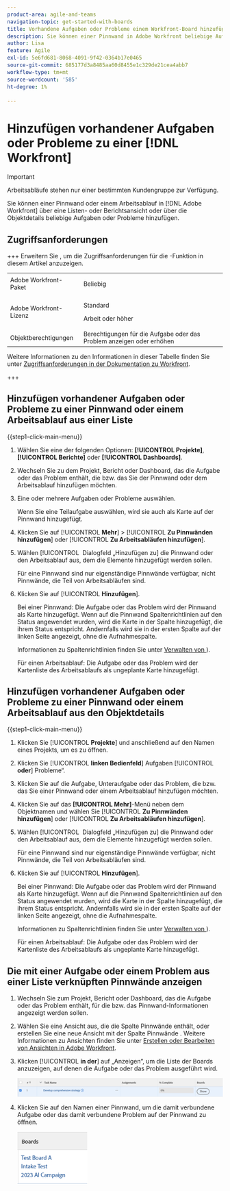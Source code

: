 ```yaml
---
product-area: agile-and-teams
navigation-topic: get-started-with-boards
title: Vorhandene Aufgaben oder Probleme einem Workfront-Board hinzufügen
description: Sie können einer Pinnwand in Adobe Workfront beliebige Aufgaben oder Probleme aus einer Listen- oder Berichtsansicht hinzufügen.
author: Lisa
feature: Agile
exl-id: 5e6fd681-8068-4091-9f42-0364b17e0465
source-git-commit: 685177d3a8485aa60d8455e1c329de21cea4abb7
workflow-type: tm+mt
source-wordcount: '585'
ht-degree: 1%

---
```


# Hinzufügen vorhandener Aufgaben oder Probleme zu einer [!DNL Workfront]

>[!IMPORTANT]
>
>Arbeitsabläufe stehen nur einer bestimmten Kundengruppe zur Verfügung.

Sie können einer Pinnwand oder einem Arbeitsablauf in [!DNL Adobe Workfront] über eine Listen- oder Berichtsansicht oder über die Objektdetails beliebige Aufgaben oder Probleme hinzufügen.

## Zugriffsanforderungen

+++ Erweitern Sie , um die Zugriffsanforderungen für die -Funktion in diesem Artikel anzuzeigen.

<table style="table-layout:auto">
 <col>
 <col>
 <tbody>
  <tr>
   <td role="rowheader">Adobe Workfront-Paket</td>
   <td> <p>Beliebig</p> </td>
  </tr>
  <tr>
   <td role="rowheader">Adobe Workfront-Lizenz</td>
   <td>
   <p>Standard</p> 
   <p>Arbeit oder höher</p>
   </td>
  </tr>
  <tr>
   <td role="rowheader">Objektberechtigungen</td>
   <td>Berechtigungen für die Aufgabe oder das Problem anzeigen oder erhöhen </td>
  </tr>
 </tbody>
</table>

Weitere Informationen zu den Informationen in dieser Tabelle finden Sie unter [Zugriffsanforderungen in der Dokumentation zu Workfront](/help/quicksilver/administration-and-setup/add-users/access-levels-and-object-permissions/access-level-requirements-in-documentation.md).

+++

## Hinzufügen vorhandener Aufgaben oder Probleme zu einer Pinnwand oder einem Arbeitsablauf aus einer Liste

{{step1-click-main-menu}}

1. Wählen Sie eine der folgenden Optionen: **[!UICONTROL Projekte]**, **[!UICONTROL Berichte]** oder **[!UICONTROL Dashboards]**.
1. Wechseln Sie zu dem Projekt, Bericht oder Dashboard, das die Aufgabe oder das Problem enthält, die bzw. das Sie der Pinnwand oder dem Arbeitsablauf hinzufügen möchten.
1. Eine oder mehrere Aufgaben oder Probleme auswählen.

   Wenn Sie eine Teilaufgabe auswählen, wird sie auch als Karte auf der Pinnwand hinzugefügt.

1. Klicken Sie auf [!UICONTROL **Mehr**] > [!UICONTROL **Zu Pinnwänden hinzufügen**] oder [!UICONTROL **Zu Arbeitsabläufen hinzufügen**].
1. Wählen [!UICONTROL &#x200B; Dialogfeld „Hinzufügen zu] die Pinnwand oder den Arbeitsablauf aus, dem die Elemente hinzugefügt werden sollen.

   Für eine Pinnwand sind nur eigenständige Pinnwände verfügbar, nicht Pinnwände, die Teil von Arbeitsabläufen sind.

1. Klicken Sie auf [!UICONTROL **Hinzufügen**].

   Bei einer Pinnwand: Die Aufgabe oder das Problem wird der Pinnwand als Karte hinzugefügt. Wenn auf die Pinnwand Spaltenrichtlinien auf den Status angewendet wurden, wird die Karte in der Spalte hinzugefügt, die ihrem Status entspricht. Andernfalls wird sie in der ersten Spalte auf der linken Seite angezeigt, ohne die Aufnahmespalte.

   Informationen zu Spaltenrichtlinien finden Sie unter [Verwalten von &#x200B;](/help/quicksilver/agile/get-started-with-boards/manage-board-columns.md)).

   Für einen Arbeitsablauf: Die Aufgabe oder das Problem wird der Kartenliste des Arbeitsablaufs als ungeplante Karte hinzugefügt.

## Hinzufügen vorhandener Aufgaben oder Probleme zu einer Pinnwand oder einem Arbeitsablauf aus den Objektdetails

{{step1-click-main-menu}}

1. Klicken Sie [!UICONTROL **Projekte**] und anschließend auf den Namen eines Projekts, um es zu öffnen.
1. Klicken Sie [!UICONTROL **linken Bedienfeld**] Aufgaben [!UICONTROL **oder**] Probleme“.
1. Klicken Sie auf die Aufgabe, Unteraufgabe oder das Problem, die bzw. das Sie einer Pinnwand oder einem Arbeitsablauf hinzufügen möchten.
1. Klicken Sie auf das **[!UICONTROL Mehr]**-Menü neben dem Objektnamen und wählen Sie [!UICONTROL **Zu Pinnwänden hinzufügen**] oder [!UICONTROL **Zu Arbeitsabläufen hinzufügen**].
1. Wählen [!UICONTROL &#x200B; Dialogfeld „Hinzufügen zu] die Pinnwand oder den Arbeitsablauf aus, dem die Elemente hinzugefügt werden sollen.

   Für eine Pinnwand sind nur eigenständige Pinnwände verfügbar, nicht Pinnwände, die Teil von Arbeitsabläufen sind.

1. Klicken Sie auf [!UICONTROL **Hinzufügen**].

   Bei einer Pinnwand: Die Aufgabe oder das Problem wird der Pinnwand als Karte hinzugefügt. Wenn auf die Pinnwand Spaltenrichtlinien auf den Status angewendet wurden, wird die Karte in der Spalte hinzugefügt, die ihrem Status entspricht. Andernfalls wird sie in der ersten Spalte auf der linken Seite angezeigt, ohne die Aufnahmespalte.

   Informationen zu Spaltenrichtlinien finden Sie unter [Verwalten von &#x200B;](/help/quicksilver/agile/get-started-with-boards/manage-board-columns.md)).

   Für einen Arbeitsablauf: Die Aufgabe oder das Problem wird der Kartenliste des Arbeitsablaufs als ungeplante Karte hinzugefügt.

## Die mit einer Aufgabe oder einem Problem aus einer Liste verknüpften Pinnwände anzeigen

1. Wechseln Sie zum Projekt, Bericht oder Dashboard, das die Aufgabe oder das Problem enthält, für die bzw. das Pinnwand-Informationen angezeigt werden sollen.
1. Wählen Sie eine Ansicht aus, die die Spalte Pinnwände enthält, oder erstellen Sie eine neue Ansicht mit der Spalte Pinnwände .
Weitere Informationen zu Ansichten finden Sie unter [Erstellen oder Bearbeiten von Ansichten in Adobe Workfront](/help/quicksilver/reports-and-dashboards/reports/reporting-elements/create-edit-views.md).
1. Klicken [!UICONTROL **in der**] auf „Anzeigen“, um die Liste der Boards anzuzeigen, auf denen die Aufgabe oder das Problem ausgeführt wird.

   ![Pinnwände in Spalte anzeigen](assets/show-boards-in-column.png)

1. Klicken Sie auf den Namen einer Pinnwand, um die damit verbundene Aufgabe oder das damit verbundene Problem auf der Pinnwand zu öffnen.

   ![Pinnwand auswählen](assets/select-board-in-column.png)
